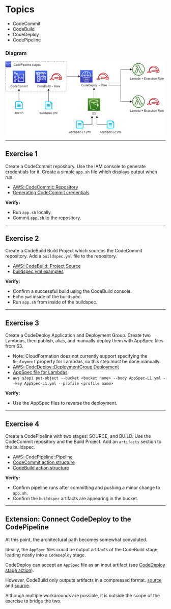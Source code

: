 # Topics
- CodeCommit
- CodeBuild
- CodeDeploy
- CodePipeline

### Diagram

![Diagram](e23.png)

---

## Exercise 1
Create a CodeCommit repository. Use the IAM console to generate credentials for it. Create a simple `app.sh` file which displays output when run.
- [AWS::CodeCommit::Repository](https://docs.aws.amazon.com/AWSCloudFormation/latest/UserGuide/aws-resource-codecommit-repository.html)
- [Generating CodeCommit credentials](https://docs.aws.amazon.com/codecommit/latest/userguide/setting-up-gc.html)

**Verify:**
- Run `app.sh` locally.
- Commit `app.sh` to the repository.

---

## Exercise 2
Create a CodeBuild Build Project which sources the CodeCommit repository. Add a `buildspec.yml` file to the repository.
- [AWS::CodeBuild::Project Source](https://docs.aws.amazon.com/AWSCloudFormation/latest/UserGuide/aws-properties-codebuild-project-source.html)
- [buildspec.yml examples](https://docs.aws.amazon.com/codebuild/latest/userguide/build-spec-ref.html#build-spec-ref-example)

**Verify:**
- Confirm a successful build using the CodeBuild console.
- Echo `pwd` inside of the buildspec.
- Run `app.sh` from inside of the buildspec.

---

## Exercise 3
Create a CodeDeploy Application and Deployment Group. Create two Lambdas, then publish, alias, and manually deploy them with AppSpec files from S3.
- Note: CloudFormation does not currently support specifying the `Deployment` property for Lambdas, so this step must be done manually.
- [AWS::CodeDeploy::DeploymentGroup Deployment](https://docs.aws.amazon.com/AWSCloudFormation/latest/UserGuide/aws-properties-codedeploy-deploymentgroup-deployment.html)
- [AppSpec file for Lambdas](https://docs.aws.amazon.com/codedeploy/latest/userguide/application-revisions-appspec-file.html#add-appspec-file-lambda)
- `aws s3api put-object --bucket <bucket name> --body AppSpec-L1.yml --key AppSpec-L1.yml --profile <profile name>`

**Verify:**
- Use the AppSpec files to reverse the deployment.

---

## Exercise 4
Create a CodePipeline with two stages: SOURCE, and BUILD. Use the CodeCommit repository and the Build Project. Add an `artifacts` section to the buildspec.
- [AWS::CodePipeline::Pipeline](https://docs.aws.amazon.com/AWSCloudFormation/latest/UserGuide/aws-resource-codepipeline-pipeline.html)
- [CodeCommit action structure](https://docs.aws.amazon.com/codepipeline/latest/userguide/action-reference-CodeCommit.html)
- [CodeBuild action structure](https://docs.aws.amazon.com/codepipeline/latest/userguide/action-reference-CodeBuild.html)

**Verify:**
- Confirm pipeline runs after committing and pushing a minor change to `app.sh`.
- Confirm the `buildspec` artifacts are appearing in the bucket.

---

## Extension: Connect CodeDeploy to the CodePipeline

At this point, the architectural path becomes somewhat convoluted. 

Ideally, the `AppSpec` files could be output artifacts of the CodeBuild stage, leading neatly into a `CodeDeploy` stage.

CodeDeploy can accept an `AppSpec` file as an input artifact (see [CodeDeploy stage action](https://docs.aws.amazon.com/codepipeline/latest/userguide/action-reference-CodeDeploy.html)).

However, CodeBuild only outputs artifacts in a compressed format. [source](https://stackoverflow.com/questions/53136089) and [source](https://forums.aws.amazon.com/thread.jspa?messageID=864336). 

Although multiple workarounds are possible, it is outside the scope of the exercise to bridge the two.

